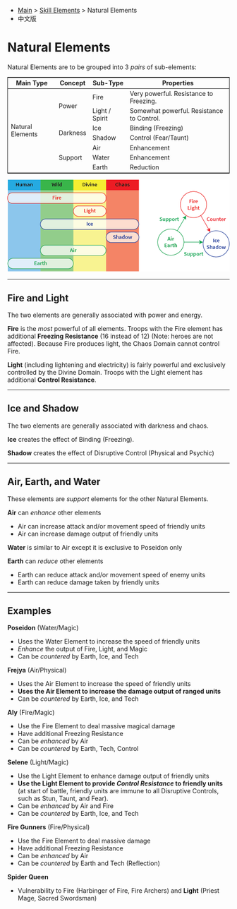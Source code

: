 
* [Main](zh.index) > [Skill Elements](elements) > Natural Elements
* 中文版

# Natural Elements

Natural Elements are to be grouped into 3 *pairs* of sub-elements:

<table style="border-collapse: collapse; border: 1px solid">
  <thead>
    <tr>
      <th>Main Type</th>
      <th>Concept</th>
      <th>Sub-Type</th>
      <th>Properties</th>
    </tr>
  </thead>
  <tbody>
    <tr>
      <td rowspan=7>Natural Elements</td>
      <td rowspan=2>Power</td>
      <td>Fire</td>
      <td>Very powerful. Resistance to Freezing.</td>
    </tr>
    <tr>
      <td>Light / Spirit</td>
      <td>Somewhat powerful. Resistance to Control.</td>
    </tr>
    <tr>
      <td rowspan=2>Darkness</td>
      <td>Ice</td>
      <td>Binding (Freezing)</td>
    </tr>
    <tr>
      <td>Shadow</td>
      <td>Control (Fear/Taunt)</td>
    </tr>
    <tr>
      <td rowspan=3>Support</td>
      <td>Air</td>
      <td>Enhancement</td>
    </tr>
    <tr>
      <td>Water</td>
      <td>Enhancement</td>
    </tr>
    <tr>
      <td>Earth</td>
      <td>Reduction</td>
    </tr>
  </tbody>
</table>

![Elements](../images/elements-natural.png)

----

## Fire and Light

The two elements are generally associated with power and energy.

**Fire** is the *most* powerful of all elements. Troops with the Fire element has additional **Freezing Resistance** (16 instead of 12) (Note: heroes are not affected). Because Fire produces light, the Chaos Domain cannot control Fire. 

**Light** (including lightening and electricity) is fairly powerful and exclusively controlled by the Divine Domain. Troops with the Light element has additional **Control Resistance**. 

----

## Ice and Shadow

The two elements are generally associated with darkness and chaos.

**Ice** creates the effect of Binding (Freezing).

**Shadow** creates the effect of Disruptive Control (Physical and Psychic)

-----

## Air, Earth, and Water

These elements are *support* elements for the other Natural Elements.

**Air** can *enhance* other elements
- Air can increase attack and/or movement speed of friendly units
- Air can increase damage output of friendly units

**Water** is similar to Air except it is exclusive to Poseidon only

**Earth** can *reduce* other elements
- Earth can reduce attack and/or movement speed of enemy units
- Earth can reduce damage taken by friendly units

-----

## Examples

**Poseidon** (Water/Magic)
- Uses the Water Element to increase the speed of friendly units
- *Enhance* the output of Fire, Light, and Magic
- Can be *countered* by Earth, Ice, and Tech

**Frejya** (Air/Physical)
- Uses the Air Element to increase the speed of friendly units
- **Uses the Air Element to increase the damage output of ranged units**
- Can be *countered* by Earth, Ice, and Tech

**Aly** (Fire/Magic)
- Use the Fire Element to deal massive magical damage
- Have additional Freezing Resistance
- Can be *enhanced* by Air
- Can be *countered* by Earth, Tech, Control

**Selene** (Light/Magic)
- Use the Light Element to enhance damage output of friendly units
- **Use the Light Element to provide *Control Resistance* to friendly units** (at start of battle, friendly units are immune to all Disruptive Controls, such as Stun, Taunt, and Fear).
- Can be *enhanced* by Air and Fire
- Can be *countered* by Earth, Ice, and Tech

**Fire Gunners** (Fire/Physical)
- Use the Fire Element to deal massive damage
- Have additional Freezing Resistance
- Can be *enhanced* by Air
- Can be *countered* by Earth and Tech (Reflection)

**Spider Queen**
- Vulnerability to Fire (Harbinger of Fire, Fire Archers) and **Light** (Priest Mage, Sacred Swordsman)
